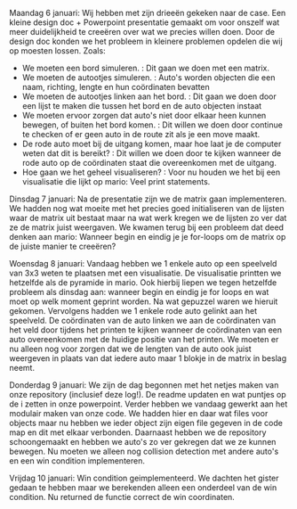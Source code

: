 Maandag 6 januari:
Wij hebben met zijn drieeën gekeken naar de case. Een kleine design doc + Powerpoint presentatie gemaakt om voor onszelf wat meer duidelijkheid te creeëren over wat we precies willen doen. Door de design doc konden we het probleem in kleinere problemen opdelen die wij op moesten lossen. Zoals: 
* We moeten een bord simuleren. : Dit gaan we doen met een matrix.
* We moeten de autootjes simuleren. : Auto's worden objecten die een naam, richting, lengte en hun coördinaten bevatten
* We moeten de autootjes linken aan het bord. : Dit gaan we doen door een lijst te maken die tussen het bord en de auto objecten instaat
* We moeten ervoor zorgen dat auto's niet door elkaar heen kunnen bewegen, of buiten het bord komen. : Dit willen we doen door continue te checken of er geen auto in de route zit als je een move maakt.
* De rode auto moet bij de uitgang komen, maar hoe laat je de computer weten dat dit is bereikt? : Dit willen we doen door te kijken wanneer de rode auto op de coördinaten staat die overeenkomen met de uitgang.
* Hoe gaan we het geheel visualiseren? : Voor nu houden we het bij een visualisatie die lijkt op mario: Veel print statements.

Dinsdag 7 januari:
Na de presentatie zijn we de matrix gaan implementeren. We hadden nog wat moeite met het precies goed initialiseren van de lijsten waar de matrix uit bestaat maar na wat werk kregen we de lijsten zo ver dat ze de matrix juist weergaven. We kwamen terug bij een probleem dat deed denken aan mario: Wanneer begin en eindig je je for-loops om de matrix op de juiste manier te creeëren? 

Woensdag 8 januari:
Vandaag hebben we 1 enkele auto op een speelveld van 3x3 weten te plaatsen met een visualisatie. De visualisatie printten we hetzelfde als de pyramide in mario. Ook hierbij liepen we tegen hetzelfde probleem als dinsdag aan: wanneer begin en eindig je for loops en wat moet op welk moment geprint worden. Na wat gepuzzel waren we hieruit gekomen.
Vervolgens hadden we 1 enkele rode auto gelinkt aan het speelveld. De coördinaten van de auto linken we aan de coördinaten van het veld door tijdens het printen te kijken wanneer de coördinaten van een auto overeenkomen met de huidige positie van het printen. We moeten er nu alleen nog voor zorgen dat we de lengten van de auto ook juist weergeven in plaats van dat iedere auto maar 1 blokje in de matrix in beslag neemt.

Donderdag 9 januari:
We zijn de dag begonnen met het netjes maken van onze repository (inclusief deze log!). De readme updaten en wat puntjes op de i zetten in onze powerpoint. Verder hebben we vandaag gewerkt aan het modulair maken van onze code. We hadden hier en daar wat files voor objects maar nu hebben we ieder object zijn eigen file gegeven in de code map en dit met elkaar verbonden. Daarnaast hebben we de repository schoongemaakt en hebben we auto's zo ver gekregen dat we ze kunnen bewegen. Nu moeten we alleen nog collision detection met andere auto's en een win condition implementeren.

Vrijdag 10 januari:
Win condition geimplementeerd. We dachten het gister gedaan te hebben maar we berekenden alleen een onderdeel van de win condition. Nu returned de functie correct de win coordinaten.
